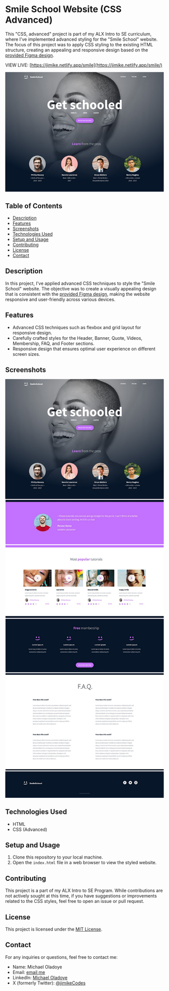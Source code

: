 # Smile School Website (CSS Advanced)

This "CSS, advanced" project is part of my ALX Intro to SE curriculum, where I've implemented advanced styling for the "Smile School" website. The focus of this project was to apply CSS styling to the existing HTML structure, creating an appealing and responsive design based on the [provided Figma design](https://www.figma.com/file/dyYL6Ku4WG7vsdpwvlcJZC/Homepage).

VIEW LIVE: [https://jimike.netlify.app/smile](https://jimike.netlify.app/smile/)

![Smile School Website Preview](assets/images/header,%20banner.jpeg)

## Table of Contents

- [Description](#description)
- [Features](#features)
- [Screenshots](#screenshots)
- [Technologies Used](#technologies-used)
- [Setup and Usage](#setup-and-usage)
- [Contributing](#contributing)
- [License](#license)
- [Contact](#contact)

## Description

In this project, I've applied advanced CSS techniques to style the "Smile School" website. The objective was to create a visually appealing design that is consistent with the [provided Figma design](https://www.figma.com/file/dyYL6Ku4WG7vsdpwvlcJZC/Homepage), making the website responsive and user-friendly across various devices.

## Features

- Advanced CSS techniques such as flexbox and grid layout for responsive design.
- Carefully crafted styles for the Header, Banner, Quote, Videos, Membership, FAQ, and Footer sections.
- Responsive design that ensures optimal user experience on different screen sizes.

## Screenshots

![Smile School Header and Banner](assets/images/header,%20banner.jpeg)
![Quote Section](assets/images/quote.jpeg)
![Videos Section](assets/images/video.jpeg)
![Membership Section](assets/images/membership.jpeg)
![FAQ Section](assets/images/faq.jpeg)
![Footer](assets/images/footer.jpeg)

## Technologies Used

- HTML
- CSS (Advanced)

## Setup and Usage

1. Clone this repository to your local machine.
2. Open the `index.html` file in a web browser to view the styled website.

## Contributing

This project is a part of my ALX Intro to SE Program. While contributions are not actively sought at this time, if you have suggestions or improvements related to the CSS styles, feel free to open an issue or pull request.

## License

This project is licensed under the [MIT License](https://mit-license.org).

## Contact

For any inquiries or questions, feel free to contact me:

- Name: Michael Oladoye
- Email: [email me](mailto:oladoyemike@gmail.com)
- LinkedIn: [Michael Oladoye](https://www.linkedin.com/in/jimike/)
- X (formerly Twitter): [@jimikeCodes](https://twitter.com/jimikeCodes)
